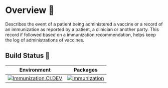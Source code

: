 # Overview 📝

Describes the event of a patient being administered a vaccine or a record of an immunization as reported by a patient, a clinician or another party. This record if followed based on a immunization recommendation, helps keep the log of administrations of vaccines. 

## Build Status 🚦

| Environment | Packages |
| -----------|-----------|
| [![Immunization.CI.DEV](https://github.com/SampoornaSwarajFoundation/PHC_Microservice_Immunization/actions/workflows/immunization-dev.yml/badge.svg)](https://github.com/SampoornaSwarajFoundation/PHC_Microservice_Immunization/actions/workflows/immunization-dev.yml)| [![Immunization](https://img.shields.io/badge/dependency-Immunization-blue?logo=Docker&logoColor=white)](https://github.com/SampoornaSwarajFoundation/PHC_Microservice_Immunization/pkgs/container/immunization)|
